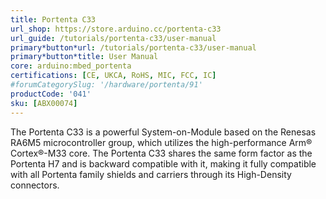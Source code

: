 ```yaml
---
title: Portenta C33
url_shop: https://store.arduino.cc/portenta-c33
url_guide: /tutorials/portenta-c33/user-manual
primary*button*url: /tutorials/portenta-c33/user-manual
primary*button*title: User Manual
core: arduino:mbed_portenta
certifications: [CE, UKCA, RoHS, MIC, FCC, IC]
#forumCategorySlug: '/hardware/portenta/91'
productCode: '041'
sku: [ABX00074]
---
```


The Portenta C33 is a powerful System-on-Module based on the Renesas RA6M5 microcontroller group, which utilizes the high-performance Arm® Cortex®-M33 core. The Portenta C33 shares the same form factor as the Portenta H7 and is backward compatible with it, making it fully compatible with all Portenta family shields and carriers through its High-Density connectors.
